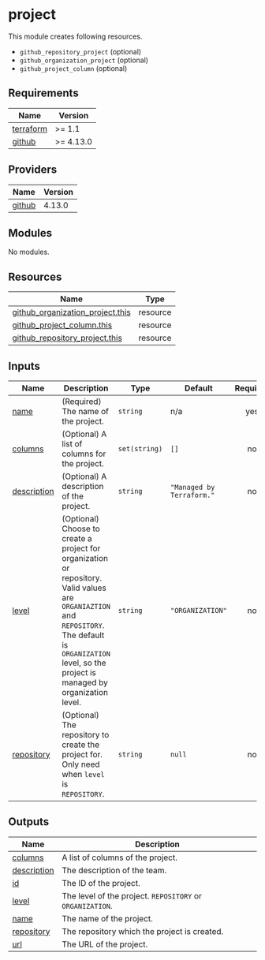 # project

This module creates following resources.

- `github_repository_project` (optional)
- `github_organization_project` (optional)
- `github_project_column` (optional)

<!-- BEGINNING OF PRE-COMMIT-TERRAFORM DOCS HOOK -->
## Requirements

| Name | Version |
|------|---------|
| <a name="requirement_terraform"></a> [terraform](#requirement\_terraform) | >= 1.1 |
| <a name="requirement_github"></a> [github](#requirement\_github) | >= 4.13.0 |

## Providers

| Name | Version |
|------|---------|
| <a name="provider_github"></a> [github](#provider\_github) | 4.13.0 |

## Modules

No modules.

## Resources

| Name | Type |
|------|------|
| [github_organization_project.this](https://registry.terraform.io/providers/hashicorp/github/latest/docs/resources/organization_project) | resource |
| [github_project_column.this](https://registry.terraform.io/providers/hashicorp/github/latest/docs/resources/project_column) | resource |
| [github_repository_project.this](https://registry.terraform.io/providers/hashicorp/github/latest/docs/resources/repository_project) | resource |

## Inputs

| Name | Description | Type | Default | Required |
|------|-------------|------|---------|:--------:|
| <a name="input_name"></a> [name](#input\_name) | (Required) The name of the project. | `string` | n/a | yes |
| <a name="input_columns"></a> [columns](#input\_columns) | (Optional) A list of columns for the project. | `set(string)` | `[]` | no |
| <a name="input_description"></a> [description](#input\_description) | (Optional) A description of the project. | `string` | `"Managed by Terraform."` | no |
| <a name="input_level"></a> [level](#input\_level) | (Optional) Choose to create a project for organization or repository. Valid values are `ORGANIAZTION` and `REPOSITORY`. The default is `ORGANIZATION` level, so the project is managed by organization level. | `string` | `"ORGANIZATION"` | no |
| <a name="input_repository"></a> [repository](#input\_repository) | (Optional) The repository to create the project for. Only need when `level` is `REPOSITORY`. | `string` | `null` | no |

## Outputs

| Name | Description |
|------|-------------|
| <a name="output_columns"></a> [columns](#output\_columns) | A list of columns of the project. |
| <a name="output_description"></a> [description](#output\_description) | The description of the team. |
| <a name="output_id"></a> [id](#output\_id) | The ID of the project. |
| <a name="output_level"></a> [level](#output\_level) | The level of the project. `REPOSITORY` or `ORGANIZATION`. |
| <a name="output_name"></a> [name](#output\_name) | The name of the project. |
| <a name="output_repository"></a> [repository](#output\_repository) | The repository which the project is created. |
| <a name="output_url"></a> [url](#output\_url) | The URL of the project. |
<!-- END OF PRE-COMMIT-TERRAFORM DOCS HOOK -->
